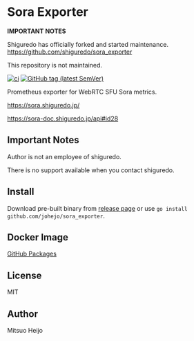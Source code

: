 # Sora Exporter

**IMPORTANT NOTES**

Shiguredo has officially forked and started maintenance. https://github.com/shiguredo/sora_exporter

This repository is not maintained.

[![ci](https://github.com/johejo/sora_exporter/workflows/ci/badge.svg?branch=main)](https://github.com/johejo/sora_exporter/actions?query=workflow%3Aci)
[![GitHub tag (latest SemVer)](https://img.shields.io/github/v/tag/johejo/sora_exporter?style?flag-square)](https://github.com/johejo/sora_exporter/releases)

Prometheus exporter for WebRTC SFU Sora metrics.

https://sora.shiguredo.jp/

https://sora-doc.shiguredo.jp/api#id28

## Important Notes

Author is not an employee of shiguredo.

There is no support available when you contact shiguredo.

## Install

Download pre-built binary from [release page](https://github.com/johejo/sora_exporter/releases) or use `go install github.com/johejo/sora_exporter`.

## Docker Image

[GitHub Packages](https://github.com/johejo?tab=packages&repo_name=sora_exporter)

## License

MIT

## Author

Mitsuo Heijo
